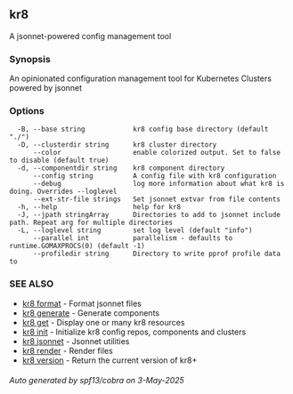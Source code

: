 ## kr8

A jsonnet-powered config management tool

### Synopsis

An opinionated configuration management tool for Kubernetes Clusters powered by jsonnet

### Options

```
  -B, --base string            kr8 config base directory (default "./")
  -D, --clusterdir string      kr8 cluster directory
      --color                  enable colorized output. Set to false to disable (default true)
  -d, --componentdir string    kr8 component directory
      --config string          A config file with kr8 configuration
      --debug                  log more information about what kr8 is doing. Overrides --loglevel
      --ext-str-file strings   Set jsonnet extvar from file contents
  -h, --help                   help for kr8
  -J, --jpath stringArray      Directories to add to jsonnet include path. Repeat arg for multiple directories
  -L, --loglevel string        set log level (default "info")
      --parallel int           parallelism - defaults to runtime.GOMAXPROCS(0) (default -1)
      --profiledir string      Directory to write pprof profile data to
```

### SEE ALSO

* [kr8 format](kr8_format.md)	 - Format jsonnet files
* [kr8 generate](kr8_generate.md)	 - Generate components
* [kr8 get](kr8_get.md)	 - Display one or many kr8 resources
* [kr8 init](kr8_init.md)	 - Initialize kr8 config repos, components and clusters
* [kr8 jsonnet](kr8_jsonnet.md)	 - Jsonnet utilities
* [kr8 render](kr8_render.md)	 - Render files
* [kr8 version](kr8_version.md)	 - Return the current version of kr8+

###### Auto generated by spf13/cobra on 3-May-2025
